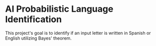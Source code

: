 # AI Probabilistic Language Identification
This project's goal is to identify if an input letter is written in Spanish or English utilizing Bayes' theorem.
